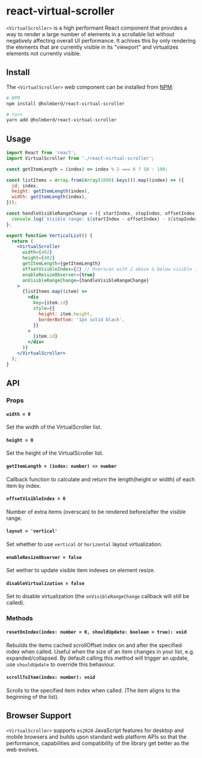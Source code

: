 # react-virtual-scroller

`<VirtualScroller>` is a high performant React component that provides a way to render a large number of elements in a scrollable list without negatively affecting overall UI performance. It achives this by only rendering the elements that are currently visible in its "viewport" and virtualizes elements not currently visible.

## Install

The `<VirtualScroller>` web component can be installed from [NPM](https://npmjs.org):

```sh
# NPM
npm install @holmberd/react-virtual-scroller

# Yarn
yarn add @holmberd/react-virtual-scroller

```

## Usage
```jsx
import React from 'react';
import VirtualScroller from './react-virtual-scroller';

const getItemLength = (index) => index % 2 === 0 ? 50 : 100;

const listItems = Array.from(Array(1000).keys()).map((index) => ({
  id: index,
  height: getItemLength(index),
  width: getItemLength(index),
}));

const handleVisibleRangeChange = ({ startIndex, stopIndex, offsetIndex }) => {
  console.log(`Visible range: ${startIndex - offsetIndex} - ${stopIndex + offsetIndex}`);
};

export function VerticalList() {
  return (
    <VirtualScroller
      width={402}
      height={402}
      getItemLength={getItemLength}
      offsetVisibleIndex={2} // Overscan with 2 above & below visible index.
      enableResizeObserver={true}
      onVisibleRangeChange={handleVisibleRangeChange}
    >
      {listItems.map((item) =>
        <div
          key={item.id}
          style={{
            height: item.height,
            borderBottom: '1px solid black',
          }}
        >
          {item.id}
        </div>
      )}
    </VirtualScroller>
  );
}
```

## API

### Props

#### `width = 0`
Set the width of the VirtualScroller list.

#### `height = 0`
Set the height of the VirtualScroller list.
#### `getItemLength = (index: number) => number`
Callback function to calculate and return the length(height or width) of each item by index.

#### `offsetVisibleIndex = 0`
Number of extra items (overscan) to be rendered before/after the visible range.

#### `layout = 'vertical'`
Set whether to use `vertical` or `horizontal` layout virtualization.

#### `enableResizeObserver = false`
Set wether to update visible item indexes on element resize.

#### `disableVirtualization = false`
Set to disable virtualization (the `onVisibleRangeChange` callback will still be called).

### Methods

#### `resetOnIndex(index: number = 0, shouldUpdate: boolean = true): void`
Rebuilds the items cached scrollOffset index on and after the specified index when called. Useful when the size of an item changes in your list, e.g. expanded/collapsed. By default calling this method will trigger an update, use `shouldUpdate` to override this behaviour.

#### `scrollToItem(index: number): void`
Scrolls to the specified item index when called. (The item aligns to the beginning of the list).

## Browser Support
`<VirtualScroller>` supports `es2020` JavaScript features for desktop and
mobile browsers and builds upon standard web platform APIs so that the performance,
capabilities and compatibility of the library get better as the web evolves.